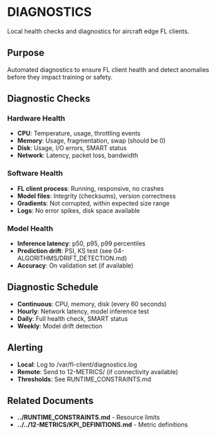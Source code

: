 # DIAGNOSTICS

Local health checks and diagnostics for aircraft edge FL clients.

## Purpose

Automated diagnostics to ensure FL client health and detect anomalies before they impact training or safety.

## Diagnostic Checks

### Hardware Health

- **CPU**: Temperature, usage, throttling events
- **Memory**: Usage, fragmentation, swap (should be 0)
- **Disk**: Usage, I/O errors, SMART status
- **Network**: Latency, packet loss, bandwidth

### Software Health

- **FL client process**: Running, responsive, no crashes
- **Model files**: Integrity (checksums), version correctness
- **Gradients**: Not corrupted, within expected size range
- **Logs**: No error spikes, disk space available

### Model Health

- **Inference latency**: p50, p95, p99 percentiles
- **Prediction drift**: PSI, KS test (see 04-ALGORITHMS/DRIFT_DETECTION.md)
- **Accuracy**: On validation set (if available)

## Diagnostic Schedule

- **Continuous**: CPU, memory, disk (every 60 seconds)
- **Hourly**: Network latency, model inference test
- **Daily**: Full health check, SMART status
- **Weekly**: Model drift detection

## Alerting

- **Local**: Log to /var/fl-client/diagnostics.log
- **Remote**: Send to 12-METRICS/ (if connectivity available)
- **Thresholds**: See RUNTIME_CONSTRAINTS.md

## Related Documents

- **../RUNTIME_CONSTRAINTS.md** - Resource limits
- **../../12-METRICS/KPI_DEFINITIONS.md** - Metric definitions
